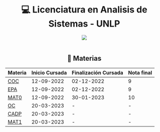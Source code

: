 <h1 align="center"> 💻 Licenciatura en Analisis de Sistemas - UNLP </h1>
<div align="center">
<img src="https://media.giphy.com/media/1C8bHHJturSx2/giphy.gif"/>
 </div>
<br>

<h2 align="center">📝 Materias</h2>

| Materia                                                                            | Inicio Cursada | Finalización Cursada | Nota final |
| ---------------------------------------------------------------------------------- | -------------- |:-------------------- |:---------- |
| [COC](https://github.com/vicen621/UNLP-Informatica/tree/main/Ingreso/COC)          | 12-09-2022     | 02-12-2022           | 9          |
| [EPA](https://github.com/vicen621/UNLP-Informatica/tree/main/Ingreso/EPA)          | 12-09-2022     | 02-12-2022           | 9          |
| [MAT0](https://github.com/vicen621/UNLP-Informatica/tree/main/Ingreso/MAT0)        | 12-09-2022     | 30-01-2023           | 10         |
| [OC](https://github.com/vicen621/UNLP-Informatica/tree/main/1er%20Semestre/OC)     | 20-03-2023     | -                    | -          |
| [CADP](https://github.com/vicen621/UNLP-Informatica/tree/main/1er%20Semestre/CADP) | 20-03-2023     | -                    | -          |
| [MAT1](https://github.com/vicen621/UNLP-Informatica/tree/main/1er%20Semestre/MAT1) | 20-03-2023     | -                    | -          |
